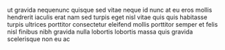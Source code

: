 ut gravida nequenunc quisque sed vitae neque id nunc at eu eros mollis hendrerit
iaculis erat nam sed turpis eget nisl vitae quis quis habitasse turpis ultrices
porttitor consectetur eleifend mollis porttitor semper et felis nisl finibus
nibh gravida nulla lobortis lobortis massa quis gravida scelerisque non eu ac
